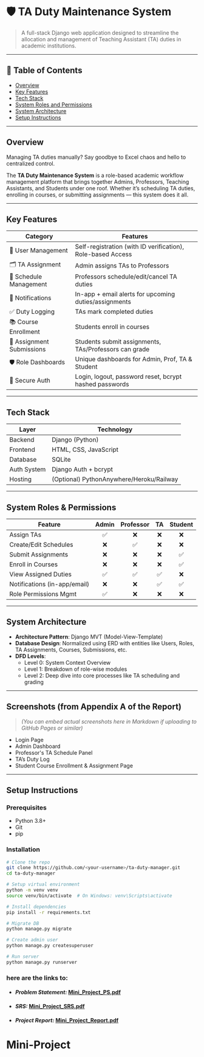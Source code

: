 # 🛡️ TA Duty Maintenance System

> A full-stack Django web application designed to streamline the allocation and management of Teaching Assistant (TA) duties in academic institutions.

---

## 📌 Table of Contents
- [Overview](#overview)
- [Key Features](#key-features)
- [Tech Stack](#tech-stack)
- [System Roles and Permissions](#system-roles-&-permissions)
- [System Architecture](#system-architecture)
- [Setup Instructions](#setup-instructions)


---

## Overview

Managing TA duties manually? Say goodbye to Excel chaos and hello to centralized control.

The **TA Duty Maintenance System** is a role-based academic workflow management platform that brings together Admins, Professors, Teaching Assistants, and Students under one roof. Whether it’s scheduling TA duties, enrolling in courses, or submitting assignments — this system does it all.

---

## Key Features

| Category                 | Features                                                                 |
|--------------------------|--------------------------------------------------------------------------|
| 👥 User Management        | Self-registration (with ID verification), Role-based Access             |
| 🗂️ TA Assignment          | Admin assigns TAs to Professors                                          |
| 📅 Schedule Management   | Professors schedule/edit/cancel TA duties                               |
| 📣 Notifications          | In-app + email alerts for upcoming duties/assignments                   |
| ✅ Duty Logging           | TAs mark completed duties                                                |
| 📚 Course Enrollment      | Students enroll in courses                                               |
| 📝 Assignment Submissions| Students submit assignments, TAs/Professors can grade                   |
| 🛡️ Role Dashboards       | Unique dashboards for Admin, Prof, TA & Student                          |
| 🔐 Secure Auth            | Login, logout, password reset, bcrypt hashed passwords                  |

---

## Tech Stack

| Layer        | Technology           |
|--------------|----------------------|
| Backend      | Django (Python)      |
| Frontend     | HTML, CSS, JavaScript |
| Database     | SQLite               |
| Auth System  | Django Auth + bcrypt |
| Hosting      | (Optional) PythonAnywhere/Heroku/Railway |

---

## System Roles & Permissions

| Feature                      | Admin | Professor | TA | Student |
|------------------------------|:-----:|:---------:|:--:|:-------:|
| Assign TAs                   | ✅    | ❌        | ❌ | ❌      |
| Create/Edit Schedules        | ❌    | ✅        | ❌ | ❌      |
| Submit Assignments           | ❌    | ❌        | ❌ | ✅      |
| Enroll in Courses            | ❌    | ❌        | ❌ | ✅      |
| View Assigned Duties         | ✅    | ✅        | ✅ | ❌      |
| Notifications (in-app/email) | ❌    | ❌        | ✅ | ✅      |
| Role Permissions Mgmt        | ✅    | ❌        | ❌ | ❌      |

---

## System Architecture

- **Architecture Pattern**: Django MVT (Model-View-Template)
- **Database Design**: Normalized using ERD with entities like Users, Roles, TA Assignments, Courses, Submissions, etc.
- **DFD Levels**:
  - Level 0: System Context Overview
  - Level 1: Breakdown of role-wise modules
  - Level 2: Deep dive into core processes like TA scheduling and grading

---

## Screenshots (from Appendix A of the Report)

> *(You can embed actual screenshots here in Markdown if uploading to GitHub Pages or similar)*

- Login Page
- Admin Dashboard
- Professor's TA Schedule Panel
- TA’s Duty Log
- Student Course Enrollment & Assignment Page

---

## Setup Instructions

### Prerequisites

- Python 3.8+
- Git
- pip

### Installation

```bash
# Clone the repo
git clone https://github.com/<your-username>/ta-duty-manager.git
cd ta-duty-manager

# Setup virtual environment
python -m venv venv
source venv/bin/activate  # On Windows: venv\Scripts\activate

# Install dependencies
pip install -r requirements.txt

# Migrate DB
python manage.py migrate

# Create admin user
python manage.py createsuperuser

# Run server
python manage.py runserver
```
### here are the links to:
- #### *Problem Statement:* [Mini_Project_PS.pdf](https://github.com/user-attachments/files/20813973/Mini_Project_PS.pdf)
- #### *SRS:* [Mini_Project_SRS.pdf](https://github.com/user-attachments/files/20813972/Mini_Project_SRS.pdf)
- #### *Project Report:* [Mini_Project_Report.pdf](https://github.com/user-attachments/files/20813971/Mini_Project_Report.pdf)
# Mini-Project
